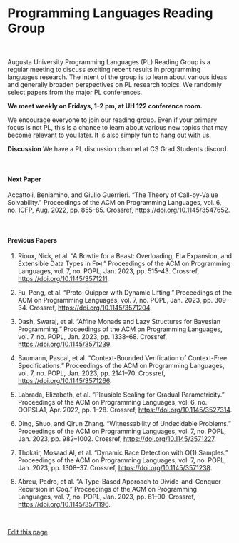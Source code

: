 # Programming Languages Reading Group

<br/>

Augusta University Programming Languages (PL) Reading Group is a regular meeting to discuss exciting recent results in programming languages research.
The intent of the group is to learn about various ideas and generally broaden perspectives on PL research topics.
We randomly select papers from the major PL conferences.

**We meet weekly on Fridays, 1-2 pm, at UH 122 conference room.**

We encourage everyone to join our reading group. Even if your primary focus is not PL, this is a chance to learn about various new topics that may become relevant to you later. 
It is also simply fun to hang out with us.

**Discussion** We have a PL discussion channel at CS Grad Students discord.

<br/>

#### Next Paper

<!-- this section is automatically generated; do not edit between the markers -->
<!-- next_start -->
Accattoli, Beniamino, and Giulio Guerrieri. “The Theory of Call-by-Value Solvability.” Proceedings of the ACM on Programming Languages, vol. 6, no. ICFP, Aug. 2022, pp. 855–85. Crossref, <a href='https://doi.org/10.1145/3547652' target='_blank'>https://doi.org/10.1145/3547652</a>.
<!-- next_end -->

<br/>

#### Previous Papers

<!-- this section is automatically generated; do not edit between the markers -->
<!-- prev_start -->
1. Rioux, Nick, et al. “A Bowtie for a Beast: Overloading, Eta Expansion, and Extensible Data Types in F⋈.” Proceedings of the ACM on Programming Languages, vol. 7, no. POPL, Jan. 2023, pp. 515–43. Crossref, <a href='https://doi.org/10.1145/3571211' target='_blank'>https://doi.org/10.1145/3571211</a>.
2. Fu, Peng, et al. “Proto-Quipper with Dynamic Lifting.” Proceedings of the ACM on Programming Languages, vol. 7, no. POPL, Jan. 2023, pp. 309–34. Crossref, <a href='https://doi.org/10.1145/3571204' target='_blank'>https://doi.org/10.1145/3571204</a>.
3. Dash, Swaraj, et al. “Affine Monads and Lazy Structures for Bayesian Programming.” Proceedings of the ACM on Programming Languages, vol. 7, no. POPL, Jan. 2023, pp. 1338–68. Crossref, <a href='https://doi.org/10.1145/3571239' target='_blank'>https://doi.org/10.1145/3571239</a>.
4. Baumann, Pascal, et al. “Context-Bounded Verification of Context-Free Specifications.” Proceedings of the ACM on Programming Languages, vol. 7, no. POPL, Jan. 2023, pp. 2141–70. Crossref, <a href='https://doi.org/10.1145/3571266' target='_blank'>https://doi.org/10.1145/3571266</a>.
5. Labrada, Elizabeth, et al. “Plausible Sealing for Gradual Parametricity.” Proceedings of the ACM on Programming Languages, vol. 6, no. OOPSLA1, Apr. 2022, pp. 1–28. Crossref, <a href='https://doi.org/10.1145/3527314' target='_blank'>https://doi.org/10.1145/3527314</a>.
6. Ding, Shuo, and Qirun Zhang. “Witnessability of Undecidable Problems.” Proceedings of the ACM on Programming Languages, vol. 7, no. POPL, Jan. 2023, pp. 982–1002. Crossref, <a href='https://doi.org/10.1145/3571227' target='_blank'>https://doi.org/10.1145/3571227</a>.
7. Thokair, Mosaad Al, et al. “Dynamic Race Detection with O(1) Samples.” Proceedings of the ACM on Programming Languages, vol. 7, no. POPL, Jan. 2023, pp. 1308–37. Crossref, <a href='https://doi.org/10.1145/3571238' target='_blank'>https://doi.org/10.1145/3571238</a>.
8. Abreu, Pedro, et al. “A Type-Based Approach to Divide-and-Conquer Recursion in Coq.” Proceedings of the ACM on Programming Languages, vol. 7, no. POPL, Jan. 2023, pp. 61–90. Crossref, <a href='https://doi.org/10.1145/3571196' target='_blank'>https://doi.org/10.1145/3571196</a>.
<!-- prev_end -->

<br/>

[Edit this page](https://github.com/the-au-forml-lab/plgroup/blob/main/docs/index.md)

<style>li {margin-bottom:1em}</style>
